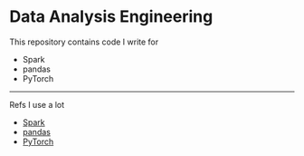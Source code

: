 # Data Analysis Engineering

This repository contains code I write for
- Spark
- pandas
- PyTorch

***

Refs I use a lot
- [Spark](https://spark.apache.org/docs/3.0.2/index.html)
- [pandas](https://pandas.pydata.org/docs/reference/index.html)
- [PyTorch](https://pytorch.org/docs/stable/index.html)